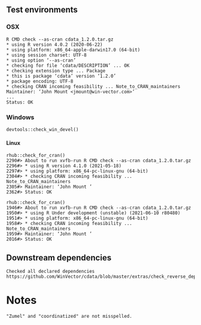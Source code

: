 

## Test environments

### OSX
   

    R CMD check --as-cran cdata_1.2.0.tar.gz
    * using R version 4.0.2 (2020-06-22)
    * using platform: x86_64-apple-darwin17.0 (64-bit)
    * using session charset: UTF-8
    * using option ‘--as-cran’
    * checking for file ‘cdata/DESCRIPTION’ ... OK
    * checking extension type ... Package
    * this is package ‘cdata’ version ‘1.2.0’
    * package encoding: UTF-8
    * checking CRAN incoming feasibility ... Note_to_CRAN_maintainers
    Maintainer: ‘John Mount <jmount@win-vector.com>’
    ...
    Status: OK

### Windows


    devtools::check_win_devel()

#### Linux

    rhub::check_for_cran()
    2290#> About to run xvfb-run R CMD check --as-cran cdata_1.2.0.tar.gz
    2296#> * using R version 4.1.0 (2021-05-18)
    2297#> * using platform: x86_64-pc-linux-gnu (64-bit)
    2304#> * checking CRAN incoming feasibility ... Note_to_CRAN_maintainers
    2305#> Maintainer: ‘John Mount ’
    2362#> Status: OK

    rhub::check_for_cran()
    1946#> About to run xvfb-run R CMD check --as-cran cdata_1.2.0.tar.gz
    1950#> * using R Under development (unstable) (2021-06-10 r80480)
    1951#> * using platform: x86_64-pc-linux-gnu (64-bit)
    1958#> * checking CRAN incoming feasibility ... Note_to_CRAN_maintainers
    1959#> Maintainer: ‘John Mount ’
    2016#> Status: OK

## Downstream dependencies

    Checked all declared dependencies
    https://github.com/WinVector/cdata/blob/master/extras/check_reverse_dependencies.md

# Notes

    "Zumel" and "coordinatized" are not misspelled.

